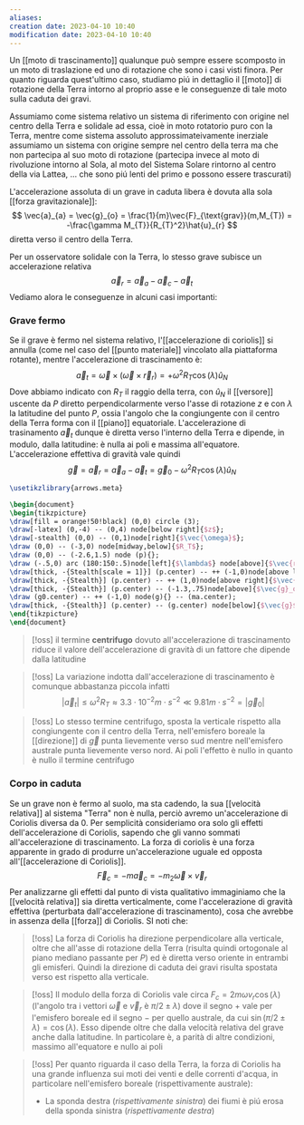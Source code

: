 ```yaml
---
aliases: 
creation date: 2023-04-10 10:40
modification date: 2023-04-10 10:40
---
```


Un [[moto di trascinamento]] qualunque può sempre essere scomposto in un moto di traslazione ed uno di rotazione che sono i casi visti finora. Per quanto riguarda quest'ultimo caso, studiamo piú in dettaglio il [[moto]] di rotazione della Terra intorno al proprio asse e le conseguenze di tale moto sulla caduta dei gravi.

Assumiamo come sistema relativo un sistema di riferimento con origine nel centro della Terra e solidale ad essa, cioè in moto rotatorio puro con la Terra, mentre come sistema assoluto approssimateivamente inerziale assumiamo un sistema con origine sempre nel centro della terra ma che non partecipa al suo moto di rotazione (partecipa invece al moto di rivoluzione intorno al Sola, al moto del Sistema Solare rintorno al centro della via Lattea, ... che sono piú lenti del primo e possono essere trascurati)

L'accelerazione assoluta di un grave in caduta libera è dovuta alla sola [[forza gravitazionale]]:
$$ \vec{a}_{a} = \vec{g}_{o} = \frac{1}{m}\vec{F}_{\text{grav}}(m,M_{T}) = -\frac{\gamma M_{T}}{R_{T}^2}\hat{u}_{r} $$
diretta verso il centro della Terra.

Per un osservatore solidale con la Terra, lo stesso grave subisce un accelerazione relativa
$$\vec{a}_{r} = \vec{a}_{a} - \vec{a}_{c} - \vec{a}_{t}$$
Vediamo alora le conseguenze in alcuni casi importanti:

### Grave fermo
Se il grave è fermo nel sistema relativo, l'[[accelerazione di coriolis]] si annulla (come nel caso del [[punto materiale]] vincolato alla piattaforma rotante), mentre l'accelerazione di trascinamento è:
$$
\vec{a}_{t} = \vec{\omega} \times (\vec{\omega} \times \vec{r}_{r} ) = +\omega^2R_{T}\cos(\lambda)\hat{u}_{N}
$$
Dove abbiamo indicato con $R_{T}$ il raggio della terra, con $\hat{u}_{N}$ il [[versore]] uscente da $P$ diretto perpendicolarmente verso l'asse di rotazione $z$ e con $\lambda$ la latitudine del punto $P$, ossia l'angolo che la congiungente con il centro della Terra forma con il [[piano]] equatoriale. L'accelerazione di trasinamento $\vec{a}_{t}$ dunque è diretta verso l'interno della Terra e dipende, in modulo, dalla latitudine: è nulla ai poli e massima all'equatore.
L'accelerazione effettiva di gravità vale quindi
$$
\vec{g} = \vec{a}_{r} = \vec{a}_{a} - \vec{a}_{t} = \vec{g}_{0} - \omega^2R_{T}\cos (\lambda)\hat{u}_{N} 
$$
```tikz
\usetikzlibrary{arrows.meta}

\begin{document}
\begin{tikzpicture}
\draw[fill = orange!50!black] (0,0) circle (3);
\draw[-latex] (0,-4) -- (0,4) node[below right]{$z$};
\draw[-stealth] (0,0) -- (0,1)node[right]{$\vec{\omega}$};
\draw (0,0) -- (-3,0) node[midway,below]{$R_T$};
\draw (0,0) -- (-2.6,1.5) node (p){};
\draw (-.5,0) arc (180:150:.5)node[left]{$\lambda$} node[above]{$\vec{r}$};
\draw[thick, -{Stealth[scale = 1]}] (p.center) -- ++ (-1,0)node[above left]{$-\vec{a}_t$} node(ma){};
\draw[thick, -{Stealth}] (p.center) -- ++ (1,0)node[above right]{$\vec{a}_t$};
\draw[thick, -{Stealth}] (p.center) -- (-1.3,.75)node[above]{$\vec{g}_o$} node (g0){};
\draw (g0.center) -- ++ (-1,0) node(g){} -- (ma.center);
\draw[thick, -{Stealth}] (p.center) -- (g.center) node[below]{$\vec{g}$};
\end{tikzpicture}
\end{document}
```

>[!oss]
>il termine **centrifugo** dovuto all'accelerazione di trascinamento riduce il valore dell'accelerazione di gravità di un fattore che dipende dalla latitudine

>[!oss]
>La variazione indotta dall'accelerazione di trascinamento è comunque abbastanza piccola infatti
> $$|\vec{a}_{t}| \leq \omega^2 R_{T} \approx 3.3 \cdot 10^{-2} m \cdot s^{-2} \ll 9.81 m\cdot s^{-2} = |\vec{g}_{0}|$$

>[!oss]
>Lo stesso termine centrifugo, sposta la verticale rispetto alla congiungente con il centro della Terra, nell'emisfero boreale la [[direzione]] di $\vec{g}$ punta lievemente verso sud mentre nell'emisfero australe punta lievemente verso nord.
>Ai poli l'effetto è nullo in quanto è nullo il termine centrifugo

### Corpo in caduta
Se un grave non è fermo al suolo, ma sta cadendo, la sua [[velocità relativa]] al sistema "Terra" non è nulla, perciò avremo un'accelerazione di Coriolis diversa da 0.
Per semplicità consideriamo ora solo gli effetti dell'accelerazione di Coriolis, sapendo che gli vanno sommati all'accelerazione di trascinamento.
La forza di coriolis è una forza apparente in grado di produrre un'accelerazione uguale ed opposta all'[[accelerazione di Coriolis]].
$$
\vec{F}_{c} = -m\vec{a}_{c} = -m_{2}\vec{\omega} \times \vec{v}_{r}
$$
Per analizzarne gli effetti dal punto di vista qualitativo immaginiamo che la [[velocità relativa]] sia diretta verticalmente, come l'accelerazione di gravità effettiva (perturbata dall'accelerazione di trascinamento), cosa che avrebbe in assenza della [[forza]] di Coriolis. SI noti che:

>[!oss]
>La forza di Coriolis ha direzione perpendicolare alla verticale, oltre che all'asse di rotazione della Terra (risulta quindi ortogonale al piano mediano passante per $P$) ed è diretta verso oriente in entrambi gli emisferi.
>Quindi la direzione di caduta dei gravi risulta spostata verso est rispetto alla verticale.

>[!oss]
>Il modulo della forza di Coriolis vale circa $F_{c} = 2m\omega v_{r}\cos(\lambda)$ (l'angolo tra i vettori $\vec{\omega}$ e $\vec{v}_{r}$ è $\pi / 2 \pm \lambda$) dove il segno $+$ vale per l'emisfero boreale ed il segno $-$ per quello australe, da cui $\sin(\pi / 2 \pm \lambda) = \cos(\lambda)$. Esso dipende oltre che dalla velocità relativa del grave anche dalla latitudine. In particolare è, a parità di altre condizioni, massimo all'equatore e nullo ai poli

>[!oss]
>Per quanto riguarda il caso della Terra, la forza di Coriolis ha una grande influenza sui moti dei venti e delle correnti d'acqua, in particolare nell'emisfero boreale (rispettivamente australe):
> - La sponda destra (*rispettivamente sinistra*) dei fiumi è piú erosa della sponda sinistra (*rispettivamente destra*)